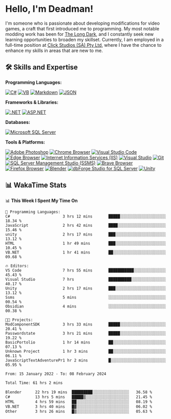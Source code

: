 # Hello, I'm Deadman!

I'm someone who is passionate about developing modifications for video games, a craft that first introduced me to programming. My most notable modding work has been for [The Long Dark](https://www.thelongdark.com/), and I constantly seek new learning opportunities to broaden my skillset. Currently, I am employed in a full-time position at [Click Studios (SA) Pty Ltd](https://www.clickstudios.com.au/), where I have the chance to enhance my skills in areas that are new to me.

## 🛠 Skills and Expertise
**Programming Languages:** 

[![C#](https://img.shields.io/badge/c%23-%23239120.svg?style=for-the-badge&logo=csharp&logoColor=white)](https://docs.microsoft.com/en-us/dotnet/csharp/) [![VB](https://img.shields.io/badge/VB.NET-%239561CC.svg?style=for-the-badge&logo=visualbasic&logoColor=white)](https://docs.microsoft.com/en-us/dotnet/visual-basic/) [![Markdown](https://img.shields.io/badge/markdown-%23000000.svg?style=for-the-badge&logo=markdown&logoColor=white)](https://www.markdownguide.org/) [![JSON](https://img.shields.io/badge/JSON-%23000000.svg?style=for-the-badge&logo=json&logoColor=white)](https://www.json.org/json-en.html)

**Frameworks & Libraries:**

[![.NET](https://img.shields.io/badge/.NET-%23512BD4.svg?style=for-the-badge&logo=dotnet&logoColor=white)](https://dotnet.microsoft.com/) [![ASP.NET](https://img.shields.io/badge/ASP.NET-%23512BD4.svg?style=for-the-badge&logo=dotnet&logoColor=white)](https://dotnet.microsoft.com/apps/aspnet)

**Databases:**

[![Microsoft SQL Server](https://img.shields.io/badge/Microsoft%20SQL%20Server-CC2927?style=for-the-badge&logo=microsoft%20sql%20server&logoColor=white)](https://www.microsoft.com/en-us/sql-server)

**Tools & Platforms:**

[![Adobe Photoshop](https://img.shields.io/badge/adobe%20photoshop-%2331A8FF.svg?style=for-the-badge&logo=adobe-photoshop&logoColor=white)](https://www.adobe.com/products/photoshop.html) [![Chrome Browser](https://img.shields.io/badge/chrome%20browser-%234285F4.svg?style=for-the-badge&logo=google-chrome&logoColor=white)](https://www.google.com/chrome/) [![Visual Studio Code](https://img.shields.io/badge/visual%20studio%20code-%23007ACC.svg?style=for-the-badge&logo=visual-studio-code&logoColor=white)](https://code.visualstudio.com/) [![Edge Browser](https://img.shields.io/badge/edge%20browser-%230078D7.svg?style=for-the-badge&logo=microsoft-edge&logoColor=white)](https://www.microsoft.com/edge) [![Internet Information Services (IIS)](https://img.shields.io/badge/Internet%20Information%20Services-%23512BD4.svg?style=for-the-badge&logo=internet-information-services&logoColor=white)](https://www.iis.net/) [![Visual Studio](https://img.shields.io/badge/visual%20studio-%235C2D91.svg?style=for-the-badge&logo=visual-studio&logoColor=white)](https://visualstudio.microsoft.com/) [![Git](https://img.shields.io/badge/git-%23F05033.svg?style=for-the-badge&logo=git&logoColor=white)](https://git-scm.com/) [![SQL Server Management Studio (SSMS)](https://img.shields.io/badge/SQL%20Server%20Management%20Studio-%23E95420.svg?style=for-the-badge&logo=sql-server-management-studio&logoColor=white)](https://docs.microsoft.com/en-us/sql/ssms/sql-server-management-studio-ssms) [![Brave Browser](https://img.shields.io/badge/brave%20browser-%23FB542B.svg?style=for-the-badge&logo=brave&logoColor=white)](https://brave.com/) [![Firefox Browser](https://img.shields.io/badge/firefox%20browser-%23FF7139.svg?style=for-the-badge&logo=firefox-browser&logoColor=white)](https://www.mozilla.org/en-US/firefox/new/) [![Blender](https://img.shields.io/badge/blender-%23F5792A.svg?style=for-the-badge&logo=blender&logoColor=white)](https://www.blender.org/) [![dbForge Studio for SQL Server](https://img.shields.io/badge/dbForge%20Studio-%23F8981D.svg?style=for-the-badge&logo=dbforge-studio&logoColor=white)](https://www.devart.com/dbforge/sql/studio/) [![Unity](https://img.shields.io/badge/unity-%23000000.svg?style=for-the-badge&logo=unity&logoColor=white)](https://unity.com/) 
 
## 📊 WakaTime Stats
<!--START_SECTION:waka-->
📊 **This Week I Spent My Time On** 

```text
💬 Programming Languages: 
C#                       3 hrs 12 mins       █████░░░░░░░░░░░░░░░░░░░░   18.34 % 
JavaScript               2 hrs 42 mins       ████░░░░░░░░░░░░░░░░░░░░░   15.46 % 
unity                    2 hrs 17 mins       ███░░░░░░░░░░░░░░░░░░░░░░   13.12 % 
HTML                     1 hr 49 mins        ███░░░░░░░░░░░░░░░░░░░░░░   10.45 % 
VB.NET                   1 hr 41 mins        ██░░░░░░░░░░░░░░░░░░░░░░░   09.68 % 

🔥 Editors: 
VS Code                  7 hrs 55 mins       ███████████░░░░░░░░░░░░░░   45.43 % 
Visual Studio            7 hrs               ██████████░░░░░░░░░░░░░░░   40.17 % 
Unity                    2 hrs 17 mins       ███░░░░░░░░░░░░░░░░░░░░░░   13.12 % 
Ssms                     5 mins              ░░░░░░░░░░░░░░░░░░░░░░░░░   00.54 % 
Obsidian                 4 mins              ░░░░░░░░░░░░░░░░░░░░░░░░░   00.38 % 

🐱‍💻 Projects: 
ModComponentSDK          3 hrs 33 mins       █████░░░░░░░░░░░░░░░░░░░░   20.41 % 
Passwordstate            3 hrs 21 mins       █████░░░░░░░░░░░░░░░░░░░░   19.22 % 
BasicPortolio            1 hr 14 mins        ██░░░░░░░░░░░░░░░░░░░░░░░   07.13 % 
Unknown Project          1 hr 3 mins         ██░░░░░░░░░░░░░░░░░░░░░░░   06.11 % 
JavaScriptTextAdventurePr1 hr 2 mins         █░░░░░░░░░░░░░░░░░░░░░░░░   05.95 % 
```


<!--END_SECTION:waka-->

<!--START_SECTION:wakaaddon-->

```txt
From: 15 January 2022 - To: 08 February 2024

Total Time: 61 hrs 2 mins

Blender      22 hrs 19 mins  █████████░░░░░░░░░░░░░░░░   36.58 %
C#           13 hrs 5 mins   █████▒░░░░░░░░░░░░░░░░░░░   21.45 %
HTML         4 hrs 59 mins   ██░░░░░░░░░░░░░░░░░░░░░░░   08.19 %
VB.NET       3 hrs 40 mins   █▓░░░░░░░░░░░░░░░░░░░░░░░   06.02 %
Other        3 hrs 26 mins   █▒░░░░░░░░░░░░░░░░░░░░░░░   05.63 %
```

<!--END_SECTION:wakaaddon-->
